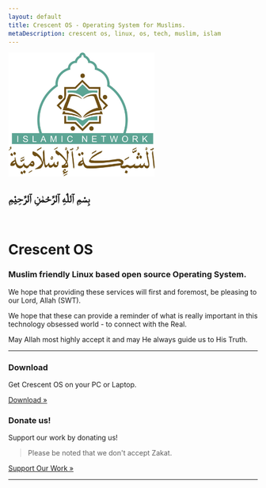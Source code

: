 ```yaml
---
layout: default
title: Crescent OS - Operating System for Muslims.
metaDescription: crescent os, linux, os, tech, muslim, islam
---
```


<div class="row">
    <div class="col-md-5 pt-3">
        <p>
            <img src="/assets/images/logo.jpg" alt="Islamic Network" title="Islamic Network" height="250">
        </p>
    </div>
    <div class="col-md-7 pt-3">
        <h2 class="font-mequran2 align-center">بِسْمِ ٱللّٰهِ ٱلرَّحْمٰنِ ٱلرَّحِيْمِ</h2>
        <br/>
        <h1>Crescent OS</h1>
        <h3>
            Muslim friendly Linux based open source Operating System. 
        </h3>
        <p>
            We hope that providing these services will first and foremost, be pleasing to our Lord, Allah (SWT).
        </p>
        <p>
            We hope that these can provide a reminder of what is really important in this technology obsessed world - to connect with the Real.
        </p>
        <p>
            May Allah most highly accept it and may He always guide us to His Truth.
        </p>
    </div>
</div>

<hr/>

<div class="row">
    <div class="col-sm-6">
        <h3>Download</h3>
        <p>Get Crescent OS on your PC or Laptop.</p>
        <p><a class="btn btn-success" href="/download.html" role="button">Download »</a></p>
    </div>
    <div class="col-sm-6">
        <h3>Donate us!</h3>
        <p>Support our work by donating us!</p>
        <blockquote>Please be noted that we don't accept Zakat.</blockquote>
        <p><a class="btn btn-success" href="/donate.html" role="button">Support Our Work »</a></p>
    </div>
</div>

<hr/>
